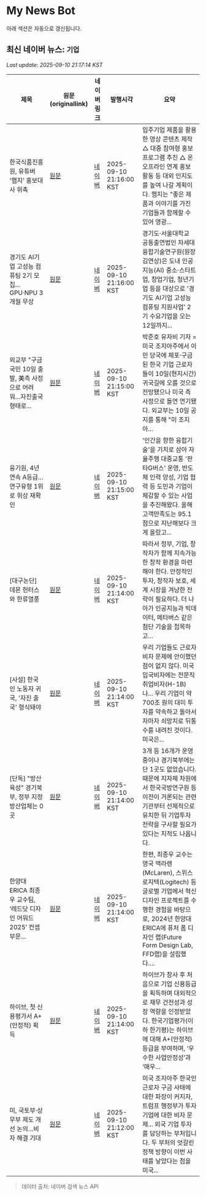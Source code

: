 # My News Bot

아래 섹션은 자동으로 갱신됩니다.

<!-- NEWS:START -->
## 최신 네이버 뉴스: `기업`
_Last update: 2025-09-10 21:17:14 KST_

| 제목 | 원문(originallink) | 네이버 링크 | 발행시각 | 요약 |
|---|---|---|---|---|
| 한국식품진흥원, 유튜버 '햄지' 홍보대사 위촉 | [원문](https://www.pointdaily.co.kr/news/articleView.html?idxno=268889) | [네이버](https://www.pointdaily.co.kr/news/articleView.html?idxno=268889) | 2025-09-10 21:16:00 KST | 입주기업 제품을 활용한 영상 콘텐츠 제작 △  대중 참여형 홍보 프로그램 추진 △ 온오프라인 연계 홍보 활동 등 대외 인지도를 높여 나갈 계획이다. 햄지는 "좋은 제품과 이야기를 가진 기업들과 함께할 수 있어 영광... |
| 경기도 AI기업 고성능 컴퓨팅 2기 모집…GPU·NPU 3개월 무상 | [원문](https://www.etnews.com/20250910000468) | [네이버](https://n.news.naver.com/mnews/article/030/0003349234?sid=102) | 2025-09-10 21:16:00 KST | 경기도·서울대학교 공동출연법인 차세대융합기술연구원(원장 김연상)은 도내 인공지능(AI) 중소·스타트업, 창업기업, 청년기업 등을 대상으로 '경기도 AI기업 고성능 컴퓨팅 지원사업' 2기 수요기업을 오는 12일까지... |
| 외교부 "구금 국민 10일 출발, 美측 사정으로 어려워…자진출국 형태로... | [원문](https://www.newsis.com/view/NISX20250910_0003324164) | [네이버](https://n.news.naver.com/mnews/article/003/0013474208?sid=100) | 2025-09-10 21:15:00 KST | 박준호 유자비 기자 = 미국 조지아주에서 이민 당국에 체포·구금된 한국 기업 근로자들이 10일(현지시간) 귀국길에 오를 것으로 전망됐으나 미국 측 사정으로 돌연 연기됐다. 외교부는 10일 공지를 통해 "미 조지아... |
| 융기원, 4년 연속 A등급…연구유형 1위로 위상 재확인 | [원문](https://www.etnews.com/20250910000467) | [네이버](https://n.news.naver.com/mnews/article/030/0003349233?sid=102) | 2025-09-10 21:15:00 KST | '인간을 향한 융합기술'을 기치로 삼아 자율주행 대중교통 '판타G버스' 운영, 반도체 인력 양성, 기업 협력 등 도민과 기업이 체감할 수 있는 사업을 추진해왔다. 올해 고객만족도는 95.1점으로 지난해보다 크게 올랐고... |
| [대구논단] 데몬 헌터스와 한류열풍 | [원문](https://www.idaegu.co.kr/news/articleView.html?idxno=522862) | [네이버](https://www.idaegu.co.kr/news/articleView.html?idxno=522862) | 2025-09-10 21:14:00 KST | 따라서 정부, 기업, 창작자가 함께 지속가능한 창작 환경을 마련해야 한다. 안정적인 투자, 창작자 보호, 세계 시장을 겨냥한 전략이 필요하다. 더 나아가 인공지능과 빅데이터, 메타버스 같은 첨단 기술을 접목하고... |
| [사설] 한국인 노동자 귀국, '자진 출국' 형식돼야 | [원문](https://www.idaegu.co.kr/news/articleView.html?idxno=522864) | [네이버](https://www.idaegu.co.kr/news/articleView.html?idxno=522864) | 2025-09-10 21:14:00 KST | 우리 기업들도 근로자 비자 문제에 안이했던 점이 없지 않다. 미국 입국비자에는 전문직 취업비자(H-1B)나... 우리 기업이 약 700조 원의 대미 투자를 약속하고 돌아서자마자 쇠망치로 뒤통수를 내려친 것이다. 미국은... |
| [단독] "방산 육성" 경기북부, 정부 지정 방산업체는 0곳 | [원문](https://www.obsnews.co.kr/news/articleView.html?idxno=1496933) | [네이버](https://www.obsnews.co.kr/news/articleView.html?idxno=1496933) | 2025-09-10 21:14:00 KST | 3개 등 16개가 운영 중이나 경기북부에는 단 1곳도 없었습니다. 때문에 지자체 차원에서 한국국방연구원 등 이전이 거론되는 관련 기관부터 선제적으로 유치한 뒤 기업투자 전략을 구사할 필요가 있다는 지적도 나옵니다. |
| 한양대 ERICA 최종우 교수팀, ‘레드닷 디자인 어워드 2025’ 컨셉 부문... | [원문](http://www.beyondpost.co.kr/view.php?ud=20250910205215547292e75d13a3_30) | [네이버](http://www.beyondpost.co.kr/view.php?ud=20250910205215547292e75d13a3_30) | 2025-09-10 21:14:00 KST | 한편, 최종우 교수는 영국 맥라렌(McLaren), 스위스 로지텍(Logitech) 등 글로벌 기업에서 혁신 디자인 프로젝트를 수행한 경험을 바탕으로, 2024년 한양대 ERICA에 퓨처 폼 디자인 랩(Future Form Design Lab, FFD랩)을 설립했다.... |
| 하이브, 첫 신용평가서 A+(안정적) 획득 | [원문](https://sports.khan.co.kr/article/202509102113003?pt=nv) | [네이버](https://m.entertain.naver.com/article/144/0001066450) | 2025-09-10 21:14:00 KST | 하이브가 창사 후 처음으로 기업 신용등급을 획득하며 대외적으로 재무 건전성과 성장 역량을 인정받았다. 한국기업평가(이하 한기평)는 하이브에 대해 A+(안정적) 등급을 부여하며, ‘우수한 사업안정성’과 ‘매우... |
| 미, 국토부·상무부 제도 개선 논의…비자 해결 기대 | [원문](https://www.obsnews.co.kr/news/articleView.html?idxno=1496911) | [네이버](https://www.obsnews.co.kr/news/articleView.html?idxno=1496911) | 2025-09-10 21:12:00 KST | 미국 조지아주 한국인 근로자 구금 사태에 대한 파장이 커지자, 트럼프 행정부가 투자 기업에 대한 비자 문제... 외국 기업 투자를 담당하는 부처입니다. 두 부처의 엇갈린 정책 방향이 이번 사태를 낳았다는 점을 미국... |

> 데이터 출처: 네이버 검색 뉴스 API
<!-- NEWS:END -->
